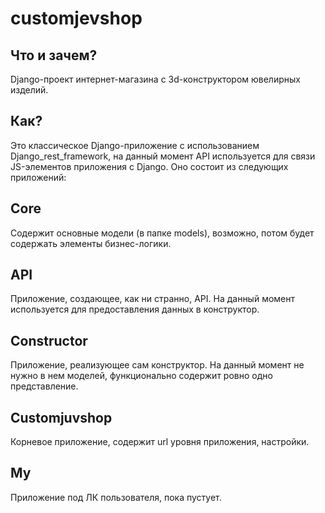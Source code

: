 # customjevshop
## Что и зачем?
Django-проект интернет-магазина с 3d-конструктором ювелирных изделий.

## Как?
Это классическое Django-приложение с использованием Django_rest_framework, на данный момент API используется для связи JS-элементов приложения с Django.
Оно состоит из следующих приложений:

## Core
Содержит основные модели (в папке models), возможно, потом будет содержать элементы бизнес-логики.

## API
Приложение, создающее, как ни странно, API. На данный момент используется для предоставления данных в конструктор.

## Constructor
Приложение, реализующее сам конструктор. На данный момент не нужно в нем моделей, функционально содержит ровно одно представление.

## Customjuvshop
Корневое приложение, содержит url уровня приложения, настройки.

## My
Приложение под ЛК пользователя, пока пустует.
